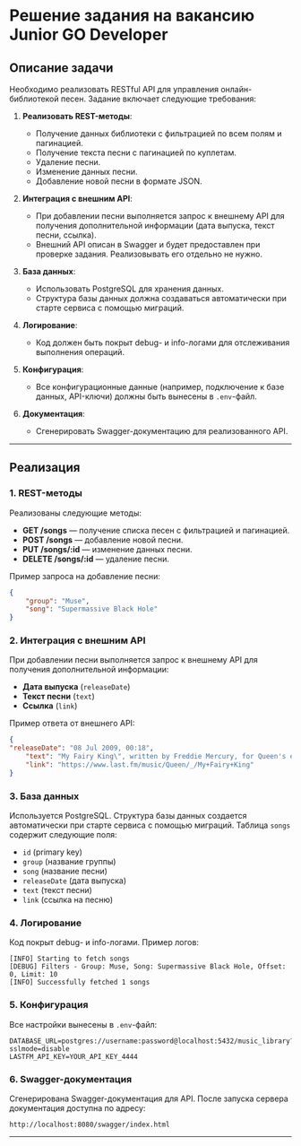 # Решение задания на вакансию Junior GO Developer

## Описание задачи

Необходимо реализовать RESTful API для управления онлайн-библиотекой песен. Задание включает следующие требования:

1. **Реализовать REST-методы**:
   - Получение данных библиотеки с фильтрацией по всем полям и пагинацией.
   - Получение текста песни с пагинацией по куплетам.
   - Удаление песни.
   - Изменение данных песни.
   - Добавление новой песни в формате JSON.

2. **Интеграция с внешним API**:
   - При добавлении песни выполняется запрос к внешнему API для получения дополнительной информации (дата выпуска, текст песни, ссылка).
   - Внешний API описан в Swagger и будет предоставлен при проверке задания. Реализовывать его отдельно не нужно.

3. **База данных**:
   - Использовать PostgreSQL для хранения данных.
   - Структура базы данных должна создаваться автоматически при старте сервиса с помощью миграций.

4. **Логирование**:
   - Код должен быть покрыт debug- и info-логами для отслеживания выполнения операций.

5. **Конфигурация**:
   - Все конфигурационные данные (например, подключение к базе данных, API-ключи) должны быть вынесены в `.env`-файл.

6. **Документация**:
   - Сгенерировать Swagger-документацию для реализованного API.

---

## Реализация

### 1. REST-методы

Реализованы следующие методы:

- **GET /songs** — получение списка песен с фильтрацией и пагинацией.
- **POST /songs** — добавление новой песни.
- **PUT /songs/:id** — изменение данных песни.
- **DELETE /songs/:id** — удаление песни.

Пример запроса на добавление песни:
```json
{
    "group": "Muse",
    "song": "Supermassive Black Hole"
}
```

### 2. Интеграция с внешним API

При добавлении песни выполняется запрос к внешнему API для получения дополнительной информации:
- **Дата выпуска** (`releaseDate`)
- **Текст песни** (`text`)
- **Ссылка** (`link`)

Пример ответа от внешнего API:
```json
{
"releaseDate": "08 Jul 2009, 00:18",
    "text": "My Fairy King\", written by Freddie Mercury, for Queen's eponymous first album, deals with Rhye, a fantasy world created by Mercury as a child and featured in other Queen songs, most notably \"Seven Seas of Rhye\". \n\n\"My Fairy King\" is the first song on the album to feature Mercury's piano skills – as the piano on \"Doing All Right\" was played by guitarist Brian May. The guitarist  was quite impressed by Mercury's piano playing on the track, and from this point on Mercury handled most of Queen's piano parts.\n\nBefore writing this song Mercury was known as Freddie Bulsara, and this song is said to have inspired him to change his surname. Its lyrics contain a verse with the words \"Mother Mercury, look what they've done to me.\" Brian May has said that after the line was written, Freddie claimed he was singing about his mother. Subsequently, Freddie Bulsara took the stage name Freddie Mercury. This was another attempt to separate his stage persona (\"extroverted monster\", as Mercury himself once described it) from his personal persona (introverted).\n\nWritten during the band's time in the studio, the song contains many voice overdubs and vocal harmonies, which Mercury was fond of. Drummer Roger Taylor also displays his vocal skills here, hitting some of the highest notes in the composition. The vocal overdubs technique would later be used in many Queen songs, most notably \"Bohemian Rhapsody\". \nMercury borrowed some lines from Robert Browning's poem, \"The Pied Piper of Hamelin\". <a href=\"http://www.last.fm/music/Queen/_/My+Fairy+King\">Read more on Last.fm</a>. User-contributed text is available under the Creative Commons By-SA License; additional terms may apply.",
    "link": "https://www.last.fm/music/Queen/_/My+Fairy+King"
}
```

### 3. База данных

Используется PostgreSQL. Структура базы данных создается автоматически при старте сервиса с помощью миграций. Таблица `songs` содержит следующие поля:
- `id` (primary key)
- `group` (название группы)
- `song` (название песни)
- `releaseDate` (дата выпуска)
- `text` (текст песни)
- `link` (ссылка на песню)

### 4. Логирование

Код покрыт debug- и info-логами. Пример логов:
```
[INFO] Starting to fetch songs
[DEBUG] Filters - Group: Muse, Song: Supermassive Black Hole, Offset: 0, Limit: 10
[INFO] Successfully fetched 1 songs
```

### 5. Конфигурация

Все настройки вынесены в `.env`-файл:
```env
DATABASE_URL=postgres://username:password@localhost:5432/music_library?sslmode=disable
LASTFM_API_KEY=YOUR_API_KEY_4444
```

### 6. Swagger-документация

Сгенерирована Swagger-документация для API. После запуска сервера документация доступна по адресу:
```
http://localhost:8080/swagger/index.html
```

---
